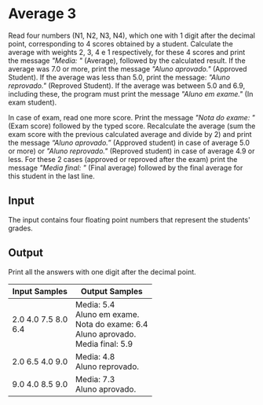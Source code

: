 # Average 3
Read four numbers (N1, N2, N3, N4), which one with 1 digit after the decimal point, corresponding to 4 scores obtained by a student. Calculate the average with weights 2, 3, 4 e 1 respectively, for these 4 scores and print the message *"Media: "* (Average), followed by the calculated result. If the average was 7.0 or more, print the message *"Aluno aprovado."* (Approved Student). If the average was less than 5.0, print the message: *"Aluno reprovado."* (Reproved Student). If the average was between 5.0 and 6.9, including these, the program must print the message *"Aluno em exame."* (In exam student).

In case of exam, read one more score. Print the message *"Nota do exame: "* (Exam score) followed by the typed score. Recalculate the average (sum the exam score with the previous calculated average and divide by 2) and print the message *“Aluno aprovado.”* (Approved student) in case of average 5.0 or more) or *"Aluno reprovado."* (Reproved student) in case of average 4.9 or less. For these 2 cases (approved or reproved after the exam) print the message *"Media final: "* (Final average) followed by the final average for this student in the last line.

## Input
The input contains four floating point numbers that represent the students' grades.

## Output
Print all the answers with one digit after the decimal point.

|      Input Samples      |                                         Output Samples                                         |
|-------------------------|------------------------------------------------------------------------------------------------|
| 2.0 4.0 7.5 8.0<br> 6.4 | Media: 5.4<br> Aluno em exame.<br> Nota do exame: 6.4<br> Aluno aprovado.<br> Media final: 5.9 |
| 2.0 6.5 4.0 9.0         | Media: 4.8<br> Aluno reprovado.                                                                |
| 9.0 4.0 8.5 9.0         | Media: 7.3<br> Aluno aprovado.                                                                 |